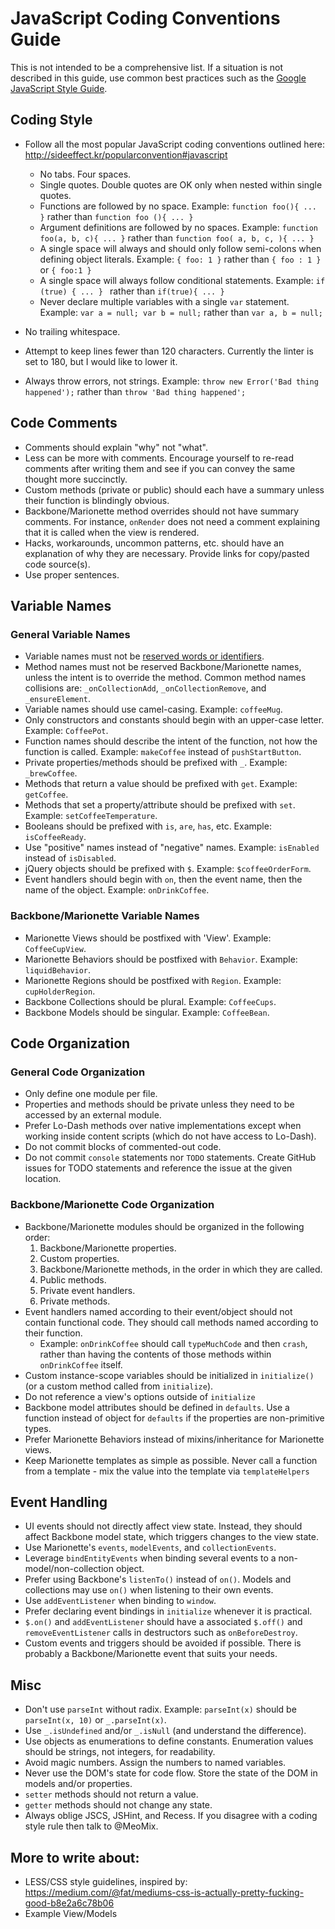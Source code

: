 ﻿# JavaScript Coding Conventions Guide

This is not intended to be a comprehensive list. If a situation is not described in this guide, use common best practices such as the [Google JavaScript Style Guide](https://google-styleguide.googlecode.com/svn/trunk/javascriptguide.xml). 

## Coding Style

- Follow all the most popular JavaScript coding conventions outlined here: http://sideeffect.kr/popularconvention#javascript
    - No tabs. Four spaces.
    - Single quotes. Double quotes are OK only when nested within single quotes.
    - Functions are followed by no space. Example: `function foo(){ ... }` rather than `function foo (){ ... }`
    - Argument definitions are followed by no spaces. Example: `function foo(a, b, c){ ... }` rather than `function foo( a, b, c, ){ ... }`
    - A single space will always and should only follow semi-colons when defining object literals. Example: `{ foo: 1 }` rather than `{ foo : 1 }` or `{ foo:1 }`
    - A single space will always follow conditional statements. Example: `if (true) { ... } ` rather than `if(true){ ... }`
    - Never declare multiple variables with a single `var` statement. Example: `var a = null; var b = null;` rather than `var a, b = null;`    

- No trailing whitespace.
- Attempt to keep lines fewer than 120 characters. Currently the linter is set to 180, but I would like to lower it.
- Always throw errors, not strings. Example: `throw new Error('Bad thing happened');` rather than `throw 'Bad thing happened';`

## Code Comments

- Comments should explain "why" not "what".
- Less can be more with comments. Encourage yourself to re-read comments after writing them and see if you can convey the same thought more succinctly.
- Custom methods (private or public) should each have a summary unless their function is blindingly obvious.
- Backbone/Marionette method overrides should not have summary comments. For instance, `onRender` does not need a comment explaining that it is called when the view is rendered.
- Hacks, workarounds, uncommon patterns, etc. should have an explanation of why they are necessary. Provide links for copy/pasted code source(s).
- Use proper sentences.

## Variable Names

### General Variable Names

- Variable names must not be [reserved words or identifiers](http://www.javascripter.net/faq/reserved.htm).
- Method names must not be reserved Backbone/Marionette names, unless the intent is to override the method. Common method names collisions are: `_onCollectionAdd`, `_onCollectionRemove`, and `_ensureElement`.
- Variable names should use camel-casing. Example: `coffeeMug`.
- Only constructors and constants should begin with an upper-case letter. Example: `CoffeePot`.
- Function names should describe the intent of the function, not how the function is called. Example: `makeCoffee` instead of `pushStartButton`.
- Private properties/methods should be prefixed with `_`. Example: `_brewCoffee`.
- Methods that return a value should be prefixed with `get`. Example: `getCoffee`.
- Methods that set a property/attribute should be prefixed with `set`. Example: `setCoffeeTemperature`.
- Booleans should be prefixed with `is`, `are`, `has`, etc. Example: `isCoffeeReady`.
- Use "positive" names instead of "negative" names. Example: `isEnabled` instead of `isDisabled`.
- jQuery objects should be prefixed with `$`. Example: `$coffeeOrderForm`.
- Event handlers should begin with `on`, then the event name, then the name of the object. Example: `onDrinkCoffee`.

### Backbone/Marionette Variable Names

- Marionette Views should be postfixed with 'View'. Example: `CoffeeCupView`.
- Marionette Behaviors should be postfixed with `Behavior`. Example: `liquidBehavior`.
- Marionette Regions should be postfixed with `Region`. Example: `cupHolderRegion`.
- Backbone Collections should be plural. Example: `CoffeeCups`.
- Backbone Models should be singular. Example: `CoffeeBean`.

## Code Organization

### General Code Organization

- Only define one module per file.
- Properties and methods should be private unless they need to be accessed by an external module.
- Prefer Lo-Dash methods over native implementations except when working inside content scripts (which do not have access to Lo-Dash).
- Do not commit blocks of commented-out code.
- Do not commit `console` statements nor `TODO` statements. Create GitHub issues for TODO statements and reference the issue at the given location.

### Backbone/Marionette Code Organization

- Backbone/Marionette modules should be organized in the following order:
    1. Backbone/Marionette properties.
    2. Custom properties.
    3. Backbone/Marionette methods, in the order in which they are called.
    4. Public methods.
    5. Private event handlers.
    6. Private methods.
- Event handlers named according to their event/object should not contain functional code. They should call methods named according to their function.
    - Example: `onDrinkCoffee` should call `typeMuchCode` and then `crash`, rather than having the contents of those methods within `onDrinkCoffee` itself.
- Custom instance-scope variables should be initialized in `initialize()` (or a custom method called from `initialize`).
- Do not reference a view's options outside of `initialize`
- Backbone model attributes should be defined in `defaults`. Use a function instead of object for `defaults` if the properties are non-primitive types.
- Prefer Marionette Behaviors instead of mixins/inheritance for Marionette views.
- Keep Marionette templates as simple as possible. Never call a function from a template - mix the value into the template via `templateHelpers`

## Event Handling

- UI events should not directly affect view state. Instead, they should affect Backbone model state, which triggers changes to the view state.
- Use Marionette's `events`, `modelEvents`, and `collectionEvents`.
- Leverage `bindEntityEvents` when binding several events to a non-model/non-collection object.
- Prefer using Backbone's `listenTo()` instead of `on()`. Models and collections may use `on()` when listening to their own events.
- Use `addEventListener` when binding to `window`.
- Prefer declaring event bindings in `initialize` whenever it is practical.
- `$.on()` and `addEventListener` should have a associated `$.off()` and `removeEventListener` calls in destructors such as `onBeforeDestroy`.
- Custom events and triggers should be avoided if possible. There is probably a Backbone/Marionette event that suits your needs.

## Misc

- Don't use `parseInt` without radix. Example: `parseInt(x)` should be `parseInt(x, 10)` or `_.parseInt(x)`.
- Use `_.isUndefined` and/or `_.isNull` (and understand the difference).
- Use objects as enumerations to define constants. Enumeration values should be strings, not integers, for readability.
- Avoid magic numbers. Assign the numbers to named variables.
- Never use the DOM's state for code flow. Store the state of the DOM in models and/or properties.
- `setter` methods should not return a value.
- `getter` methods should not change any state.
- Always oblige JSCS, JSHint, and Recess. If you disagree with a coding style rule then talk to @MeoMix.

## More to write about:

- LESS/CSS style guidelines, inspired by: https://medium.com/@fat/mediums-css-is-actually-pretty-fucking-good-b8e2a6c78b06
- Example View/Models